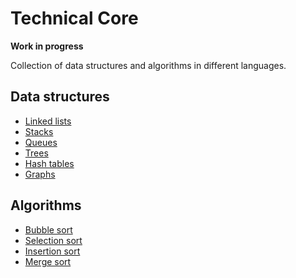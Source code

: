 # Technical Core

**Work in progress**

Collection of data structures and algorithms in different languages.

## Data structures
- [Linked lists](./data-structures/linked-lists/)
- [Stacks](./data-structures/stacks/)
- [Queues](./data-structures/queues/)
- [Trees](./data-structures/trees/)
- [Hash tables](./data-structures/hash-tables/)
- [Graphs](./data-structures/graphs/)

## Algorithms
- [Bubble sort](./algorithms/bubble-sort)
- [Selection sort](./algorithms/selection-sort)
- [Insertion sort](./algorithms/insertion-sort)
- [Merge sort](./algorithms/merge-sort)